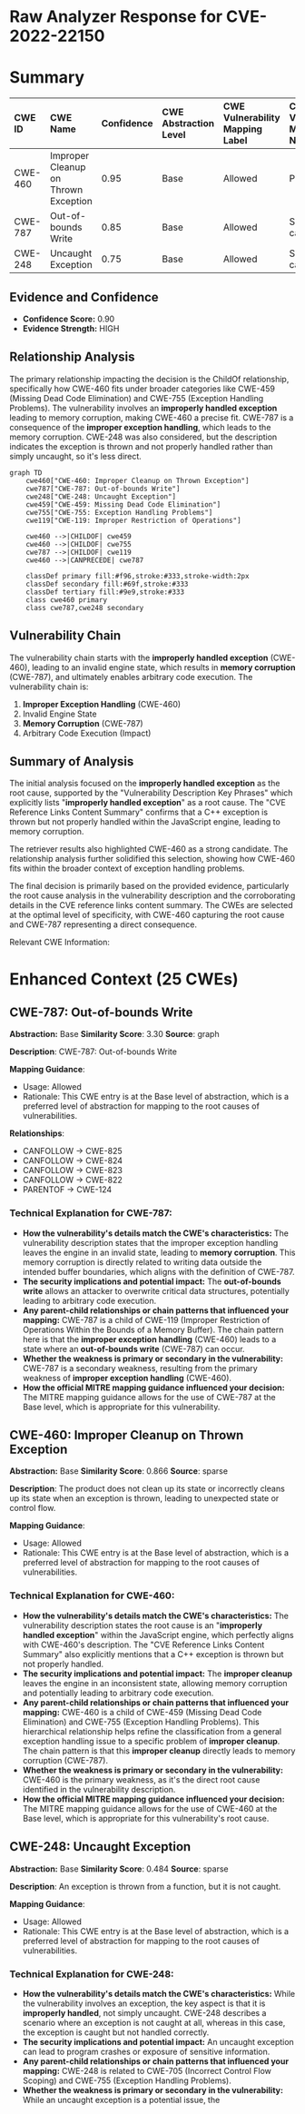 # Raw Analyzer Response for CVE-2022-22150

# Summary
| CWE ID    | CWE Name                                                        | Confidence | CWE Abstraction Level | CWE Vulnerability Mapping Label | CWE-Vulnerability Mapping Notes |
| :--------- | :-------------------------------------------------------------- | :--------- | :---------------------- | :------------------------------ | :------------------------------ |
| CWE-460     | Improper Cleanup on Thrown Exception                            | 0.95       | Base                    | Allowed                         | Primary CWE                     |
| CWE-787     | Out-of-bounds Write                                              | 0.85       | Base                    | Allowed                         | Secondary candidate             |
| CWE-248     | Uncaught Exception                                              | 0.75       | Base                    | Allowed                         | Secondary candidate             |

## Evidence and Confidence

*   **Confidence Score:** 0.90
*   **Evidence Strength:** HIGH

## Relationship Analysis
The primary relationship impacting the decision is the ChildOf relationship, specifically how CWE-460 fits under broader categories like CWE-459 (Missing Dead Code Elimination) and CWE-755 (Exception Handling Problems). The vulnerability involves an **improperly handled exception** leading to memory corruption, making CWE-460 a precise fit. CWE-787 is a consequence of the **improper exception handling**, which leads to the memory corruption. CWE-248 was also considered, but the description indicates the exception is thrown and not properly handled rather than simply uncaught, so it's less direct.

```mermaid
graph TD
    cwe460["CWE-460: Improper Cleanup on Thrown Exception"]
    cwe787["CWE-787: Out-of-bounds Write"]
    cwe248["CWE-248: Uncaught Exception"]
    cwe459["CWE-459: Missing Dead Code Elimination"]
    cwe755["CWE-755: Exception Handling Problems"]
    cwe119["CWE-119: Improper Restriction of Operations"]
    
    cwe460 -->|CHILDOF| cwe459
    cwe460 -->|CHILDOF| cwe755
    cwe787 -->|CHILDOF| cwe119
    cwe460 -->|CANPRECEDE| cwe787

    classDef primary fill:#f96,stroke:#333,stroke-width:2px
    classDef secondary fill:#69f,stroke:#333
    classDef tertiary fill:#9e9,stroke:#333
    class cwe460 primary
    class cwe787,cwe248 secondary
```

## Vulnerability Chain
The vulnerability chain starts with the **improperly handled exception** (CWE-460), leading to an invalid engine state, which results in **memory corruption** (CWE-787), and ultimately enables arbitrary code execution. The vulnerability chain is:

1.  **Improper Exception Handling** (CWE-460)
2.  Invalid Engine State
3.  **Memory Corruption** (CWE-787)
4.  Arbitrary Code Execution (Impact)

## Summary of Analysis
The initial analysis focused on the **improperly handled exception** as the root cause, supported by the "Vulnerability Description Key Phrases" which explicitly lists "**improperly handled exception**" as a root cause. The "CVE Reference Links Content Summary" confirms that a C++ exception is thrown but not properly handled within the JavaScript engine, leading to memory corruption.

The retriever results also highlighted CWE-460 as a strong candidate. The relationship analysis further solidified this selection, showing how CWE-460 fits within the broader context of exception handling problems.

The final decision is primarily based on the provided evidence, particularly the root cause analysis in the vulnerability description and the corroborating details in the CVE reference links content summary. The CWEs are selected at the optimal level of specificity, with CWE-460 capturing the root cause and CWE-787 representing a direct consequence.

Relevant CWE Information:

# Enhanced Context (25 CWEs)

## CWE-787: Out-of-bounds Write
**Abstraction:** Base
**Similarity Score**: 3.30
**Source**: graph

**Description**:
CWE-787: Out-of-bounds Write

**Mapping Guidance**:
- Usage: Allowed
- Rationale: This CWE entry is at the Base level of abstraction, which is a preferred level of abstraction for mapping to the root causes of vulnerabilities.

**Relationships**:
- CANFOLLOW -> CWE-825
- CANFOLLOW -> CWE-824
- CANFOLLOW -> CWE-823
- CANFOLLOW -> CWE-822
- PARENTOF -> CWE-124
### Technical Explanation for CWE-787:
*   **How the vulnerability's details match the CWE's characteristics:** The vulnerability description states that the improper exception handling leaves the engine in an invalid state, leading to **memory corruption**. This memory corruption is directly related to writing data outside the intended buffer boundaries, which aligns with the definition of CWE-787.
*   **The security implications and potential impact:** The **out-of-bounds write** allows an attacker to overwrite critical data structures, potentially leading to arbitrary code execution.
*   **Any parent-child relationships or chain patterns that influenced your mapping:** CWE-787 is a child of CWE-119 (Improper Restriction of Operations Within the Bounds of a Memory Buffer). The chain pattern here is that the **improper exception handling** (CWE-460) leads to a state where an **out-of-bounds write** (CWE-787) can occur.
*   **Whether the weakness is primary or secondary in the vulnerability:** CWE-787 is a secondary weakness, resulting from the primary weakness of **improper exception handling** (CWE-460).
*   **How the official MITRE mapping guidance influenced your decision:** The MITRE mapping guidance allows for the use of CWE-787 at the Base level, which is appropriate for this vulnerability.

## CWE-460: Improper Cleanup on Thrown Exception
**Abstraction:** Base
**Similarity Score**: 0.866
**Source**: sparse

**Description**:
The product does not clean up its state or incorrectly cleans up its state when an exception is thrown, leading to unexpected state or control flow.

**Mapping Guidance**:
- Usage: Allowed
- Rationale: This CWE entry is at the Base level of abstraction, which is a preferred level of abstraction for mapping to the root causes of vulnerabilities.

### Technical Explanation for CWE-460:
*   **How the vulnerability's details match the CWE's characteristics:** The vulnerability description states the root cause is an "**improperly handled exception**" within the JavaScript engine, which perfectly aligns with CWE-460's description. The "CVE Reference Links Content Summary" also explicitly mentions that a C++ exception is thrown but not properly handled.
*   **The security implications and potential impact:** The **improper cleanup** leaves the engine in an inconsistent state, allowing memory corruption and potentially leading to arbitrary code execution.
*   **Any parent-child relationships or chain patterns that influenced your mapping:** CWE-460 is a child of CWE-459 (Missing Dead Code Elimination) and CWE-755 (Exception Handling Problems). This hierarchical relationship helps refine the classification from a general exception handling issue to a specific problem of **improper cleanup**. The chain pattern is that this **improper cleanup** directly leads to memory corruption (CWE-787).
*   **Whether the weakness is primary or secondary in the vulnerability:** CWE-460 is the primary weakness, as it's the direct root cause identified in the vulnerability description.
*   **How the official MITRE mapping guidance influenced your decision:** The MITRE mapping guidance allows for the use of CWE-460 at the Base level, which is appropriate for this vulnerability's root cause.

## CWE-248: Uncaught Exception
**Abstraction:** Base
**Similarity Score**: 0.484
**Source**: sparse

**Description**:
An exception is thrown from a function, but it is not caught.

**Mapping Guidance**:
- Usage: Allowed
- Rationale: This CWE entry is at the Base level of abstraction, which is a preferred level of abstraction for mapping to the root causes of vulnerabilities.

### Technical Explanation for CWE-248:
*   **How the vulnerability's details match the CWE's characteristics:** While the vulnerability involves an exception, the key aspect is that it is **improperly handled**, not simply uncaught. CWE-248 describes a scenario where an exception is not caught at all, whereas in this case, the exception is caught but not handled correctly.
*   **The security implications and potential impact:** An uncaught exception can lead to program crashes or exposure of sensitive information.
*   **Any parent-child relationships or chain patterns that influenced your mapping:** CWE-248 is related to CWE-705 (Incorrect Control Flow Scoping) and CWE-755 (Exception Handling Problems).
*   **Whether the weakness is primary or secondary in the vulnerability:** While an uncaught exception is a potential issue, the